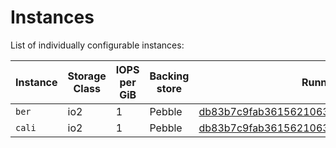# Instances

List of individually configurable instances:

| Instance | Storage Class |IOPS per GiB | Backing store | Running                                                                                                                                       |
|----------|---------------|-------------|---------------|-----------------------------------------------------------------------------------------------------------------------------------------------|
| `ber`    | io2           |1            | Pebble        | [db83b7c9fab3615621063378fdda568c6e8ba209](https://github.com/filecoin-project/storetheindex/commit/9bdf7023f520aec1526e82dcb153e37d7eccd880) |
| `cali`   | io2           |1            | Pebble        | [db83b7c9fab3615621063378fdda568c6e8ba209](https://github.com/filecoin-project/storetheindex/commit/9bdf7023f520aec1526e82dcb153e37d7eccd880) |
